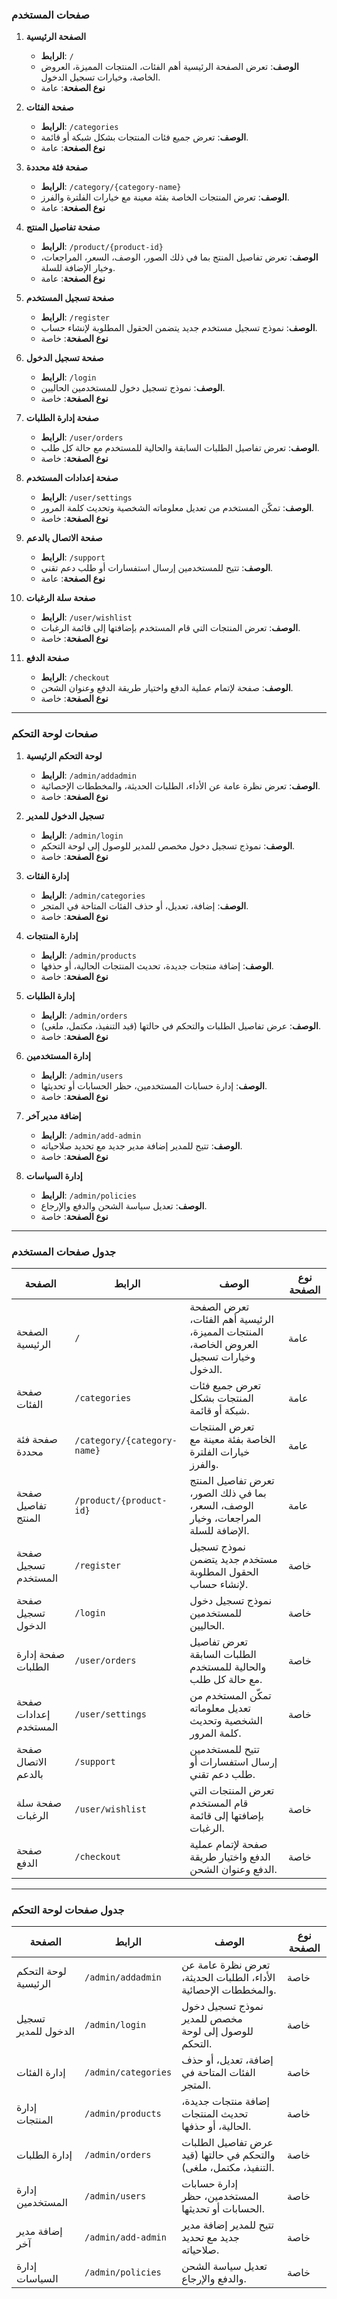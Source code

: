 ### **صفحات المستخدم**

1. **الصفحة الرئيسية**  
   - **الرابط**: `/`  
   - **الوصف**: تعرض الصفحة الرئيسية أهم الفئات، المنتجات المميزة، العروض الخاصة، وخيارات تسجيل الدخول.  
   - **نوع الصفحة**: عامة  

2. **صفحة الفئات**  
   - **الرابط**: `/categories`  
   - **الوصف**: تعرض جميع فئات المنتجات بشكل شبكة أو قائمة.  
   - **نوع الصفحة**: عامة  

3. **صفحة فئة محددة**  
   - **الرابط**: `/category/{category-name}`  
   - **الوصف**: تعرض المنتجات الخاصة بفئة معينة مع خيارات الفلترة والفرز.  
   - **نوع الصفحة**: عامة  

4. **صفحة تفاصيل المنتج**  
   - **الرابط**: `/product/{product-id}`  
   - **الوصف**: تعرض تفاصيل المنتج بما في ذلك الصور، الوصف، السعر، المراجعات، وخيار الإضافة للسلة.  
   - **نوع الصفحة**: عامة  

5. **صفحة تسجيل المستخدم**  
   - **الرابط**: `/register`  
   - **الوصف**: نموذج تسجيل مستخدم جديد يتضمن الحقول المطلوبة لإنشاء حساب.  
   - **نوع الصفحة**: خاصة  

6. **صفحة تسجيل الدخول**  
   - **الرابط**: `/login`  
   - **الوصف**: نموذج تسجيل دخول للمستخدمين الحاليين.  
   - **نوع الصفحة**: خاصة  

7. **صفحة إدارة الطلبات**  
   - **الرابط**: `/user/orders`  
   - **الوصف**: تعرض تفاصيل الطلبات السابقة والحالية للمستخدم مع حالة كل طلب.  
   - **نوع الصفحة**: خاصة  

8. **صفحة إعدادات المستخدم**  
   - **الرابط**: `/user/settings`  
   - **الوصف**: تمكّن المستخدم من تعديل معلوماته الشخصية وتحديث كلمة المرور.  
   - **نوع الصفحة**: خاصة  

9. **صفحة الاتصال بالدعم**  
   - **الرابط**: `/support`  
   - **الوصف**: تتيح للمستخدمين إرسال استفسارات أو طلب دعم تقني.  
   - **نوع الصفحة**: عامة  

10. **صفحة سلة الرغبات**  
    - **الرابط**: `/user/wishlist`  
    - **الوصف**: تعرض المنتجات التي قام المستخدم بإضافتها إلى قائمة الرغبات.  
    - **نوع الصفحة**: خاصة  

11. **صفحة الدفع**  
    - **الرابط**: `/checkout`  
    - **الوصف**: صفحة لإتمام عملية الدفع واختيار طريقة الدفع وعنوان الشحن.  
    - **نوع الصفحة**: خاصة  

---

### **صفحات لوحة التحكم**

1. **لوحة التحكم الرئيسية**  
   - **الرابط**: `/admin/addadmin`  
   - **الوصف**: تعرض نظرة عامة عن الأداء، الطلبات الحديثة، والمخططات الإحصائية.  
   - **نوع الصفحة**: خاصة  

2. **تسجيل الدخول للمدير**  
   - **الرابط**: `/admin/login`  
   - **الوصف**: نموذج تسجيل دخول مخصص للمدير للوصول إلى لوحة التحكم.  
   - **نوع الصفحة**: خاصة  

3. **إدارة الفئات**  
   - **الرابط**: `/admin/categories`  
   - **الوصف**: إضافة، تعديل، أو حذف الفئات المتاحة في المتجر.  
   - **نوع الصفحة**: خاصة  

4. **إدارة المنتجات**  
   - **الرابط**: `/admin/products`  
   - **الوصف**: إضافة منتجات جديدة، تحديث المنتجات الحالية، أو حذفها.  
   - **نوع الصفحة**: خاصة  

5. **إدارة الطلبات**  
   - **الرابط**: `/admin/orders`  
   - **الوصف**: عرض تفاصيل الطلبات والتحكم في حالتها (قيد التنفيذ، مكتمل، ملغى).  
   - **نوع الصفحة**: خاصة  

6. **إدارة المستخدمين**  
   - **الرابط**: `/admin/users`  
   - **الوصف**: إدارة حسابات المستخدمين، حظر الحسابات أو تحديثها.  
   - **نوع الصفحة**: خاصة  

7. **إضافة مدير آخر**  
   - **الرابط**: `/admin/add-admin`  
   - **الوصف**: تتيح للمدير إضافة مدير جديد مع تحديد صلاحياته.  
   - **نوع الصفحة**: خاصة  

8. **إدارة السياسات**  
   - **الرابط**: `/admin/policies`  
   - **الوصف**: تعديل سياسة الشحن والدفع والإرجاع.  
   - **نوع الصفحة**: خاصة  

---


### **جدول صفحات المستخدم**

| الصفحة                | الرابط                      | الوصف                                                                                   | نوع الصفحة |
| --------------------- | --------------------------- | --------------------------------------------------------------------------------------- | ---------- |
| الصفحة الرئيسية       | `/`                         | تعرض الصفحة الرئيسية أهم الفئات، المنتجات المميزة، العروض الخاصة، وخيارات تسجيل الدخول. | عامة       |
| صفحة الفئات           | `/categories`               | تعرض جميع فئات المنتجات بشكل شبكة أو قائمة.                                             | عامة       |
| صفحة فئة محددة        | `/category/{category-name}` | تعرض المنتجات الخاصة بفئة معينة مع خيارات الفلترة والفرز.                               | عامة       |
| صفحة تفاصيل المنتج    | `/product/{product-id}`     | تعرض تفاصيل المنتج بما في ذلك الصور، الوصف، السعر، المراجعات، وخيار الإضافة للسلة.      | عامة       |
| صفحة تسجيل المستخدم   | `/register`                 | نموذج تسجيل مستخدم جديد يتضمن الحقول المطلوبة لإنشاء حساب.                              | خاصة       |
| صفحة تسجيل الدخول     | `/login`                    | نموذج تسجيل دخول للمستخدمين الحاليين.                                                   | خاصة       |
| صفحة إدارة الطلبات    | `/user/orders`              | تعرض تفاصيل الطلبات السابقة والحالية للمستخدم مع حالة كل طلب.                           | خاصة       |
| صفحة إعدادات المستخدم | `/user/settings`            | تمكّن المستخدم من تعديل معلوماته الشخصية وتحديث كلمة المرور.                             | خاصة       |
| صفحة الاتصال بالدعم   | `/support`                  | تتيح للمستخدمين إرسال استفسارات أو طلب دعم تقني.                                        |
| صفحة سلة الرغبات      | `/user/wishlist`            | تعرض المنتجات التي قام المستخدم بإضافتها إلى قائمة الرغبات.                             | خاصة       |
| صفحة الدفع            | `/checkout`                 | صفحة لإتمام عملية الدفع واختيار طريقة الدفع وعنوان الشحن.                               | خاصة       |

---

### **جدول صفحات لوحة التحكم**

| الصفحة               | الرابط              | الوصف                                                            | نوع الصفحة |
| -------------------- | ------------------- | ---------------------------------------------------------------- | ---------- |
| لوحة التحكم الرئيسية | `/admin/addadmin`            | تعرض نظرة عامة عن الأداء، الطلبات الحديثة، والمخططات الإحصائية.  | خاصة       |
| تسجيل الدخول للمدير  | `/admin/login`      | نموذج تسجيل دخول مخصص للمدير للوصول إلى لوحة التحكم.             | خاصة       |
| إدارة الفئات         | `/admin/categories` | إضافة، تعديل، أو حذف الفئات المتاحة في المتجر.                   | خاصة       |
| إدارة المنتجات       | `/admin/products`   | إضافة منتجات جديدة، تحديث المنتجات الحالية، أو حذفها.            | خاصة       |
| إدارة الطلبات        | `/admin/orders`     | عرض تفاصيل الطلبات والتحكم في حالتها (قيد التنفيذ، مكتمل، ملغى). | خاصة       |
| إدارة المستخدمين     | `/admin/users`      | إدارة حسابات المستخدمين، حظر الحسابات أو تحديثها.                | خاصة       |
| إضافة مدير آخر       | `/admin/add-admin`  | تتيح للمدير إضافة مدير جديد مع تحديد صلاحياته.                   | خاصة       |
| إدارة السياسات       | `/admin/policies`   | تعديل سياسة الشحن والدفع والإرجاع.                               | خاصة       |